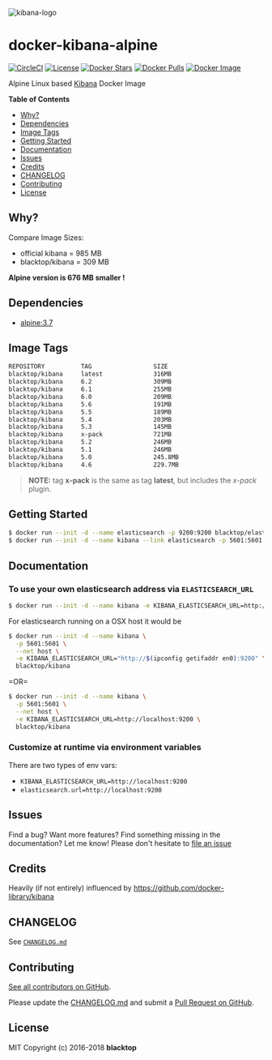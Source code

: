 ![kibana-logo](https://raw.githubusercontent.com/blacktop/docker-kibana-alpine/master/kibana-logo.png)

docker-kibana-alpine
====================

[![CircleCI](https://circleci.com/gh/blacktop/docker-kibana-alpine.png?style=shield)](https://circleci.com/gh/blacktop/docker-kibana-alpine) [![License](http://img.shields.io/:license-mit-blue.svg)](http://doge.mit-license.org) [![Docker Stars](https://img.shields.io/docker/stars/blacktop/kibana.svg)](https://hub.docker.com/r/blacktop/kibana/) [![Docker Pulls](https://img.shields.io/docker/pulls/blacktop/kibana.svg)](https://hub.docker.com/r/blacktop/kibana/) [![Docker Image](https://img.shields.io/badge/docker%20image-316MB-blue.svg)](https://hub.docker.com/r/blacktop/kibana/)

Alpine Linux based [Kibana](https://www.elastic.co/products/kibana) Docker Image

**Table of Contents**

-	[Why?](#why)
-	[Dependencies](#dependencies)
-	[Image Tags](#image-tags)
-	[Getting Started](#getting-started)
-	[Documentation](#documentation)
-	[Issues](#issues)
-	[Credits](#credits)
-	[CHANGELOG](#changelog)
-	[Contributing](#contributing)
-	[License](#license)

Why?
----

Compare Image Sizes:

-	official kibana = 985 MB  
-	blacktop/kibana = 309 MB

**Alpine version is 676 MB smaller !**

Dependencies
------------

-	[alpine:3.7](https://hub.docker.com/_/alpine/)

Image Tags
----------

```bash
REPOSITORY          TAG                 SIZE
blacktop/kibana     latest              316MB
blacktop/kibana     6.2                 309MB
blacktop/kibana     6.1                 255MB
blacktop/kibana     6.0                 209MB
blacktop/kibana     5.6                 191MB
blacktop/kibana     5.5                 189MB
blacktop/kibana     5.4                 203MB
blacktop/kibana     5.3                 145MB
blacktop/kibana     x-pack              721MB
blacktop/kibana     5.2                 246MB
blacktop/kibana     5.1                 246MB
blacktop/kibana     5.0                 245.8MB
blacktop/kibana     4.6                 229.7MB
```

> **NOTE:** tag **x-pack** is the same as tag **latest**, but includes the *x-pack* plugin.

Getting Started
---------------

```bash
$ docker run --init -d --name elasticsearch -p 9200:9200 blacktop/elasticsearch
$ docker run --init -d --name kibana --link elasticsearch -p 5601:5601 blacktop/kibana
```

Documentation
-------------

### To use your own elasticsearch address via `ELASTICSEARCH_URL`

```bash
$ docker run --init -d --name kibana -e KIBANA_ELASTICSEARCH_URL=http://some-elasticsearch:9200 -p 5601:5601 blacktop/kibana
```

For elasticsearch running on a OSX host it would be

```bash
$ docker run --init -d --name kibana \
  -p 5601:5601 \
  --net host \
  -e KIBANA_ELASTICSEARCH_URL="http://$(ipconfig getifaddr en0):9200" \
  blacktop/kibana
```

=OR=

```bash
$ docker run --init -d --name kibana \
  -p 5601:5601 \
  --net host \
  -e KIBANA_ELASTICSEARCH_URL=http://localhost:9200 \
  blacktop/kibana
```

### Customize at runtime via environment variables

There are two types of env vars:

-	`KIBANA_ELASTICSEARCH_URL=http://localhost:9200`
-	`elasticsearch.url=http://localhost:9200`

Issues
------

Find a bug? Want more features? Find something missing in the documentation? Let me know! Please don't hesitate to [file an issue](https://github.com/blacktop/docker-kibana-alpine/issues/new)

Credits
-------

Heavily (if not entirely) influenced by https://github.com/docker-library/kibana

CHANGELOG
---------

See [`CHANGELOG.md`](https://github.com/blacktop/docker-kibana-alpine/blob/master/CHANGELOG.md)

Contributing
------------

[See all contributors on GitHub](https://github.com/blacktop/docker-kibana-alpine/graphs/contributors).

Please update the [CHANGELOG.md](https://github.com/blacktop/docker-kibana-alpine/blob/master/CHANGELOG.md) and submit a [Pull Request on GitHub](https://help.github.com/articles/using-pull-requests/).

License
-------

MIT Copyright (c) 2016-2018 **blacktop**
